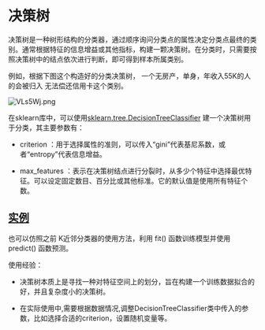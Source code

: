 # 决策树

决策树是一种树形结构的分类器，通过顺序询问分类点的属性决定分类点最终的类别。通常根据特征的信息增益或其他指标，构建一颗决策树。在分类时，只需要按照决策树中的结点依次进行判断，即可得到样本所属类别。

例如，根据下图这个构造好的分类决策树， 一个无房产，单身，年收入55K的人的会被归入 无法偿还信用卡这个类别。

![VLs5Wj.png](https://s2.ax1x.com/2019/06/18/VLs5Wj.png)

在sklearn库中，可以使用[sklearn.tree.DecisionTreeClassifier](https://scikit-learn.org/stable/modules/generated/sklearn.tree.DecisionTreeClassifier.html) 建一个决策树用于分类，其主要参数有：

- criterion ：用于选择属性的准则，可以传入“gini”代表基尼系数，或者“entropy”代表信息增益。

- max_features ：表示在决策树结点进行分裂时，从多少个特征中选择最优特征。可以设定固定数目、百分比或其他标准。它的默认值是使用所有特征个数。


## [实例](https://github.com/liangzechao/PythonSklearnML/blob/master/2.分类/2.2决策树/DTreeClassifier.py)

也可以仿照之前 K近邻分类器的使用方法，利用 fit() 函数训练模型并使用 predict() 函数预测。

使用经验：

- 决策树本质上是寻找一种对特征空间上的划分，旨在构建一个训练数据拟合的好，并且复杂度小的决策树。

- 在实际使用中,需要根据数据情况,调整DecisionTreeClassifier类中传入的参数，比如选择合适的criterion，设置随机变量等。

